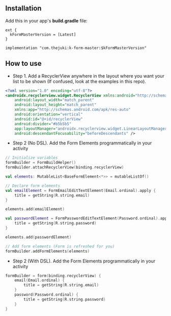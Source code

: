 ## Installation
Add this in your app's **build.gradle** file:
```
ext {
  kFormMasterVersion = [Latest]
}

implementation "com.thejuki:k-form-master:$kFormMasterVersion"
```

## How to use
* Step 1. Add a RecyclerView anywhere in the layout where you want your list to be shown (If confused, look at the examples in this repo).

```xml
<?xml version="1.0" encoding="utf-8"?>
<androidx.recyclerview.widget.RecyclerView xmlns:android="http://schemas.android.com/apk/res/android"
    android:layout_width="match_parent"
    android:layout_height="match_parent"
    xmlns:app="http://schemas.android.com/apk/res-auto"
    android:orientation="vertical"
    android:id="@+id/recyclerView"
    android:divider="#b5b5b5"
    app:layoutManager="androidx.recyclerview.widget.LinearLayoutManager"
    android:descendantFocusability="beforeDescendants" />
```

* Step 2 (No DSL). Add the Form Elements programmatically in your activity
```kotlin
// Initialize variables
formBuilder = FormBuildHelper()
formBuilder.attachRecyclerView(binding.recyclerView)

val elements: MutableList<BaseFormElement<*>> = mutableListOf()

// Declare form elements
val emailElement = FormEmailEditTextElement(Email.ordinal).apply {
    title = getString(R.string.email)
}

elements.add(emailElement)

val passwordElement = FormPasswordEditTextElement(Password.ordinal).apply {
    title = getString(R.string.password)
}

elements.add(passwordElement)

// Add form elements (Form is refreshed for you)
formBuilder.addFormElements(elements)
```

* Step 2 (With DSL). Add the Form Elements programmatically in your activity
```kotlin
formBuilder = form(binding.recyclerView) {
    email(Email.ordinal) {
        title = getString(R.string.email)
    }
    password(Password.ordinal) {
        title = getString(R.string.password)
    }
}
```